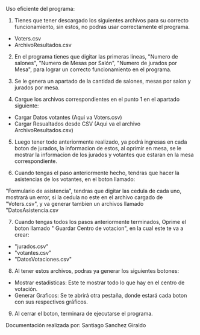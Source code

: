 Uso eficiente del programa:

1. Tienes que tener descargado los siguientes archivos para su correcto funcionamiento, sin estos, no podras usar correctamente
el programa.
  - Voters.csv
  - ArchivoResultados.csv
     
2.  En el programa tienes que digitar las primeras lineas, "Numero de salones", "Numero de Mesas por Salón", "Numero de jurados
por Mesa", para lograr un correcto funcionamiento en el programa.

3. Se le genera un apartado de la cantidad de salones, mesas por salon y jurados por mesa.
   
4. Cargue los archivos correspondientes en el punto 1 en el apartado siguiente:
   
  - Cargar Datos votantes (Aqui va Voters.csv)
  - Cargar Resualtados desde CSV (Aqui va el archivo ArchivoResultados.csv)
    
5. Luego tener todo anteriormente realizado, ya podrá ingresas en cada boton de jurados, la informacion de estos, al oprimir en
mesa, se le mostrar la informacion de los jurados y votantes que estaran en la mesa correspondiente.

6. Cuando tengas el paso anteriormente hecho, tendras que hacer la asistencias de los votantes, en el boton llamado:
   
  "Formulario de asistencia", tendras que digitar las cedula de cada uno, mostrará un error, si la cedula no este en el
    archivo cargado de "Voters.csv", y va generar tambien un archivos llamado "DatosAsistencia.csv

7. Cuando tengas todos los pasos anteriormente terminados, Oprime el boton llamado " Guardar Centro de votacion", en la cual este
te va a crear:

  - "jurados.csv"
  - "votantes.csv"
  - "DatosVotaciones.csv"

8. Al tener estos archivos, podras ya generar los siguientes botones:
   
- Mostrar estadisticas: Este te mostrar todo lo que hay en el centro de votación.
- Generar Graficos: Se te abrirá otra pestaña, donde estará cada boton con sus respectivos gráficos.

9. Al cerrar el boton, terminara de ejecutarse el programa.


Documentación realizada por: 
Santiago Sanchez Giraldo


  
